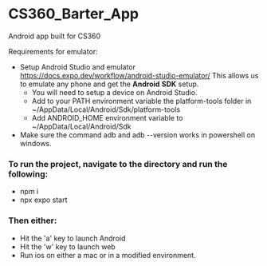 # CS360_Barter_App

Android app built for CS360 

Requirements for emulator:
- Setup Android Studio and emulator https://docs.expo.dev/workflow/android-studio-emulator/
    This allows us to emulate any phone and get the **Android** **SDK** setup.
    - You will need to setup a device on Android Studio.
    - Add to your PATH environment variable the platform-tools folder in ~/AppData/Local/Android/Sdk/platform-tools
    - Add ANDROID_HOME environment variable to ~/AppData/Local/Android/Sdk
- Make sure the command adb and adb --version works in powershell on windows.

### To run the project, navigate to the directory and run the following:
- npm i
- npx expo start
  
### Then either:
- Hit the 'a' key to launch Android
- Hit the 'w' key to launch web
- Run ios on either a mac or in a modified environment. 
